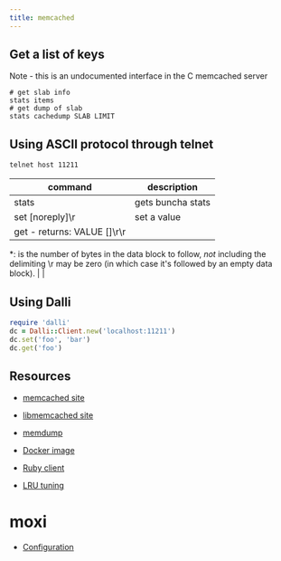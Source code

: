 ```yaml
---
title: memcached
---
```


## Get a list of keys

Note - this is an undocumented interface in the C memcached server

```
# get slab info
stats items
# get dump of slab
stats cachedump SLAB LIMIT
```

## Using ASCII protocol through telnet

```bash
telnet host 11211
```

command                                                                                                                                                                    | description
---                                                                                                                                                                        | ---
stats                                                                                                                                                                      | gets buncha stats
set <key> <flags> <exptime> <bytes> [noreply]\r                                                                                                                            | set a value
get <key> - returns: VALUE <key> <flags> <bytes> [<cas unique>]\r<data block>\r                                                                                            |  |


\*:<bytes> is the number of bytes in the data block to follow, *not* including the delimiting \r <bytes> may be zero (in which case it's followed by an empty data block). |  |

## Using Dalli

```ruby
require 'dalli'
dc = Dalli::Client.new('localhost:11211')
dc.set('foo', 'bar')
dc.get('foo')
```

## Resources

* [memcached site](http://memcached.org/)
* [libmemcached site](http://libmemcached.org/)
* [memdump](http://docs.libmemcached.org/bin/memdump.html)
* [Docker image](https://hub.docker.com/_/memcached)
* [Ruby client](https://github.com/petergoldstein/dalli)

* [LRU tuning](https://memcached.org/blog/modern-lru/)


# moxi

* [Configuration](https://github.com/steveyen/moxi/blob/master/doc/moxi/configuration.org)


